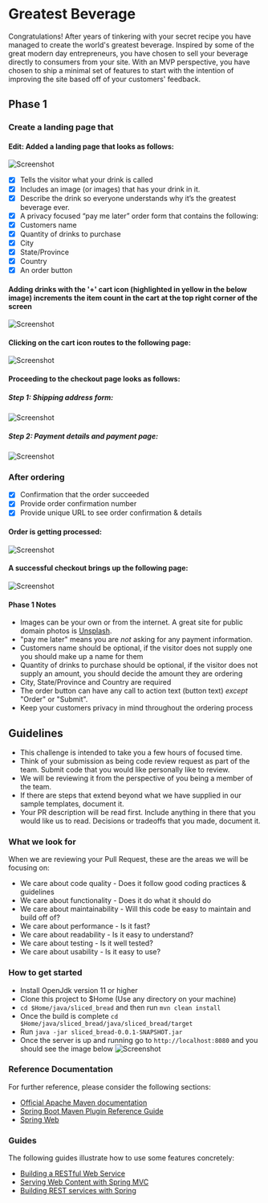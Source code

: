 # Greatest Beverage

Congratulations! After years of tinkering with your secret recipe you have managed to create the world's greatest beverage. Inspired by some of the great modern day entrepreneurs, you have chosen to sell your beverage directly to consumers from your site. With an MVP perspective, you have chosen to ship a minimal set of features to start with the intention of improving the site based off of your customers' feedback.

## Phase 1

### Create a landing page that
#### Edit: Added a landing page that looks as follows:
![Screenshot](landingPage.png)
- [x] Tells the visitor what your drink is called
- [x] Includes an image (or images) that has your drink in it.
- [x] Describe the drink so everyone understands why it’s the greatest beverage ever.
- [x] A privacy focused “pay me later” order form that contains the following:
- [x] Customers name
- [x] Quantity of drinks to purchase
- [x] City
- [x] State/Province
- [x] Country
- [x] An order button
#### Adding drinks with the '+' cart icon (highlighted in yellow in the below image) increments the item count in the cart at the top right corner of the screen 
![Screenshot](drinkAddingHighlighted.png)
#### Clicking on the cart icon routes to the following page:
![Screenshot](cartPage.png)
#### Proceeding to the checkout page looks as follows:
##### Step 1: Shipping address form:
![Screenshot](shippingAddressForm.png)
##### Step 2: Payment details and payment page:
![Screenshot](orderSummary.png)
### After ordering

- [x] Confirmation that the order succeeded
- [x] Provide order confirmation number
- [x] Provide unique URL to see order confirmation & details
#### Order is getting processed:
![Screenshot](orderProcessing.png)
#### A successful checkout brings up the following page:
![Screenshot](successfulCheckout.png)
#### Phase 1 Notes

- Images can be your own or from the internet. A great site for public domain photos is [Unsplash](https://www.unsplash.com).
- "pay me later" means you are *not* asking for any payment information.
- Customers name should be optional, if the visitor does not supply one you should make up a name for them
- Quantity of drinks to purchase should be optional, if the visitor does not supply an amount, you should decide the amount they are ordering
- City, State/Province and Country are required
- The order button can have any call to action text (button text) *except* "Order" or "Submit".
- Keep your customers privacy in mind throughout the ordering process

## Guidelines

- This challenge is intended to take you a few hours of focused time.
- Think of your submission as being code review request as part of the team. Submit code that you would like personally like to review.
- We will be reviewing it from the perspective of you being a member of the team.
- If there are steps that extend beyond what we have supplied in our sample templates, document it.
- Your PR description will be read first. Include anything in there that you would like us to read. Decisions or tradeoffs that you made, document it.

### What we look for

When we are reviewing your Pull Request, these are the areas we will be focusing on:

- We care about code quality - Does it follow good coding practices & guidelines
- We care about functionality - Does it do what it should do
- We care about maintainability - Will this code be easy to maintain and build off of?
- We care about performance - Is it fast?
- We care about readability - Is it easy to understand?
- We care about testing - Is it well tested?
- We care about usability - Is it easy to use?

### How to get started

* Install OpenJdk version 11 or higher
* Clone this project to $Home (Use any directory on your machine)
* `cd $Home/java/sliced_bread` and then run `mvn clean install`
* Once the build is complete `cd $Home/java/sliced_bread/java/sliced_bread/target`
* Run `java -jar sliced_bread-0.0.1-SNAPSHOT.jar`
* Once the server is up and running go to `http://localhost:8080` and you should see the image below
![Screenshot](finished.png)

### Reference Documentation
For further reference, please consider the following sections:

* [Official Apache Maven documentation](https://maven.apache.org/guides/index.html)
* [Spring Boot Maven Plugin Reference Guide](https://docs.spring.io/spring-boot/docs/2.4.5/maven-plugin/reference/html/)
* [Spring Web](https://docs.spring.io/spring-boot/docs/2.4.5/reference/htmlsingle/#boot-features-developing-web-applications)

### Guides
The following guides illustrate how to use some features concretely:

* [Building a RESTful Web Service](https://spring.io/guides/gs/rest-service/)
* [Serving Web Content with Spring MVC](https://spring.io/guides/gs/serving-web-content/)
* [Building REST services with Spring](https://spring.io/guides/tutorials/bookmarks/)

